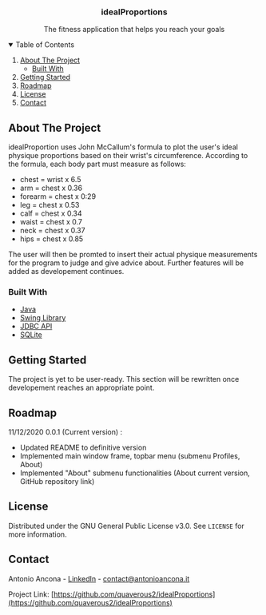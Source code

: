 <h3 align="center">idealProportions</h3>
<p align="center">The fitness application that helps you reach your goals</p>

<!-- TABLE OF CONTENTS -->
<details open="open">
  <summary>Table of Contents</summary>
  <ol>
    <li>
      <a href="#about-the-project">About The Project</a>
      <ul>
        <li><a href="#built-with">Built With</a></li>
      </ul>
    </li>
    <li>
      <a href="#getting-started">Getting Started</a>
      <!--
      <ul>
        <li><a href="#installation">Installation</a></li>
      </ul>
      -->
    </li>
    <!-- <li><a href="#usage">Usage</a></li> -->
    <li><a href="#roadmap">Roadmap</a></li>
    <li><a href="#license">License</a></li>
    <li><a href="#contact">Contact</a></li>
  </ol>
</details>

<!-- ABOUT THE PROJECT -->
## About The Project
idealProportion uses John McCallum's formula to plot the user's ideal physique proportions based on their wrist's circumference.
According to the formula, each body part must measure as follows: 

<ul>
  <li>chest = wrist x 6.5</li>
  <li>arm = chest x 0.36</li>
  <li>forearm = chest x 0:29</li>
  <li>leg = chest x 0.53</li>
  <li>calf = chest x 0.34</li>
  <li>waist = chest x 0.7</li>
  <li>neck = chest x 0.37</li>
  <li>hips = chest x 0.85</li>
</ul>

The user will then be promted to insert their actual physique measurements for the program to judge and give advice about.
Further features will be added as developement continues.

### Built With

* [Java](https://www.java.com/)
* [Swing Library](https://docs.oracle.com/javase/7/docs/api/javax/swing/package-summary.html)
* [JDBC API](https://docs.oracle.com/javase/8/docs/technotes/guides/jdbc/)
* [SQLite](https://www.sqlite.org/index.html)

<!-- GETTING STARTED -->
## Getting Started

The project is yet to be user-ready. This section will be rewritten once developement reaches an appropriate point.

<!-- USAGE EXAMPLES 
## Usage
-->
<!-- ROADMAP -->
## Roadmap

11/12/2020
0.0.1 (Current version) :
  * Updated README to definitive version
  * Implemented main window frame, topbar menu (submenu Profiles, About)
  * Implemented "About" submenu functionalities (About current version, GitHub repository link)

<!-- LICENSE -->
## License

Distributed under the GNU General Public License v3.0. See `LICENSE` for more information.


<!-- CONTACT -->
## Contact

Antonio Ancona - [LinkedIn](https://www.linkedin.com/in/antonio-ancona-328843197/) - contact@antonioancona.it

Project Link: [https://github.com/quaverous2/idealProportions](https://github.com/quaverous2/idealProportions)
